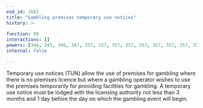 ```yaml
---
esd_id: 1682
title: "Gambling premises temporary use notices"
history: >-
  
function: 90
interactions: []
powers: [344, 345, 346, 347, 357, 357, 357, 357, 357, 357, 357, 357, 357, 357, 358, 358, 358, 358, 358, 358, 358, 358, 358, 358, 359, 359, 359, 359, 359, 359, 359, 359, 359, 359]
internal: false

---
```


Temporary use notices (TUN) allow the use of premises for gambling where there is no premises licence but where a gambling operator wishes to use the premises temporarily for providing facilities for gambling.  A temporary use notice must be lodged with the licensing authority not less than 3 months and 1 day before the day on which the gambling event will begin.

